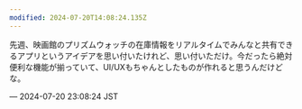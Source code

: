```yaml
---
modified: 2024-07-20T14:08:24.135Z
---
```


<p>先週、映画館のプリズムウォッチの在庫情報をリアルタイムでみんなと共有できるアプリというアイデアを思い付いたけれど、思い付いただけ。今だったら絶対便利な機能が揃っていて、UI/UXもちゃんとしたものが作れると思うんだけどな。</p>

&mdash; 2024-07-20 23:08:24 JST

<!-- Original URL: https://mastodon.social/@sakuramochi0/112819208462949550-->
